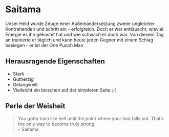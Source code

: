 # Saitama

Unser Held wurde Zeuge einer Außeinandersetzung  zweier ungleicher Kontrahenden und schritt ein - erfolgreich. Doch er war enttäuscht, wieviel Energie es ihn gekostet hat und wie schwach er doch war. Von diesem Tag an trainierte er täglich und kann heute jeden Gegner mit einem Schlag besiegen - er ist der One Punch Man.

## Herausragende Eigenschaften

* Stark
* Gutherzig
* Gelangweilt
* Vielleicht ein bisschen auf der simpleren Seite ;-)

## Perle der Weisheit

> You gotta train like hell until the point where your hair falls out. That’s the only way to become truly strong.  
> – Saitama